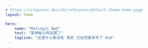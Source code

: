 ```yaml
---
# https://vitepress.dev/zh/reference/default-theme-home-page
layout: home

hero:
    name: "MoYingJi QwQ"
    text: "某神秘小网站罢了"
    tagline: "这里什么都没有 真的 已经荒废多年了 OvO"
---
```



